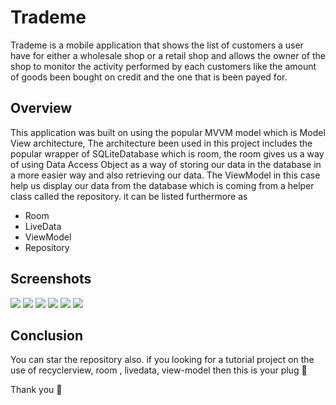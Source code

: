# Trademe
Trademe is a mobile application that shows the list of customers a user have for either a wholesale shop or a retail shop
and allows the owner of the shop to monitor the activity performed by each customers like the amount of goods been bought on 
credit and the one that is been payed for.

## Overview
This application was built on using the popular MVVM model which is Model View architecture, The architecture been used in this
project includes the popular wrapper of SQLiteDatabase which is room, the room gives us a way of using Data Access Object as a way of storing 
our data in the database in a more easier way and also retrieving our data. The ViewModel  in this case help us display our data from the database
which is coming from a helper class called the repository. it can be listed furthermore as

- Room
- LiveData
- ViewModel
- Repository

## Screenshots
<img src="https://user-images.githubusercontent.com/18614379/60346156-794f9d80-99b2-11e9-8794-7ebd876ee93e.jpg" />
<img src="https://user-images.githubusercontent.com/18614379/60346158-79e83400-99b2-11e9-8853-a84c33369414.jpg" />
<img src="https://user-images.githubusercontent.com/18614379/60346160-7a80ca80-99b2-11e9-982e-44fa8d0e1c79.jpg" />
<img src="https://user-images.githubusercontent.com/18614379/60346161-7a80ca80-99b2-11e9-8406-502ec0424cbc.jpg" />
<img src="https://user-images.githubusercontent.com/18614379/60346153-794f9d80-99b2-11e9-9c5a-a11dc0da3220.jpg" />
<img src="https://user-images.githubusercontent.com/18614379/60346155-794f9d80-99b2-11e9-9c20-d252d497534d.jpg" />

## Conclusion

You can star the repository also. if you looking for a tutorial project on the use of recyclerview, room , livedata, view-model then this is your
plug :electric_plug:

Thank you :wave:
